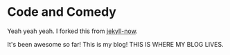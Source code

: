 # Code and Comedy

Yeah yeah yeah. I forked this from [jekyll-now](https://github.com/barryclark/jekyll-now).

It's been awesome so far! 
This is my blog! THIS IS WHERE MY BLOG LIVES.
